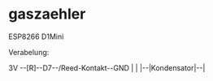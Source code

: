 # gaszaehler

ESP8266 D1Mini

Verabelung:

3V --[R]--D7--/Reed-Kontakt\--GND
			|				  |
			|--|Kondensator|--|